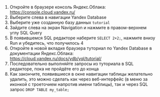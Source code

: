 1. Откройте в браузере консоль Яндекс.Облака: https://console.cloud.yandex.ru/
2. Выберите слева в навигации Yandex Database
3. Выберите уже созданную базу данных `tutorial`
4. Зайдите слева на экран Navigation и нажмите в правом-верхнем углу SQL Query
5. В появившемся SQL редакторе наберите `SELECT 2+2;`, нажмите внизу Run и убедитесь, что получилось 4
6. Откройте в новой вкладке браузера туториал по Yandex Database в документации Яндекс.Облака: https://cloud.yandex.ru/docs/ydb/yql/tutorial/
7. Последовательно выполняйте запросы из туториала в SQL редакторе, пока не пройдёте его до конца
8. Как закончите, появившиеся в окне навигации таблицы желательно удалить, это можно сделать как через веб-интерфейс (в меню за иконкой с троеточием напротив имени таблицы), так и через SQL запрос `DROP TABLE my_table;`
